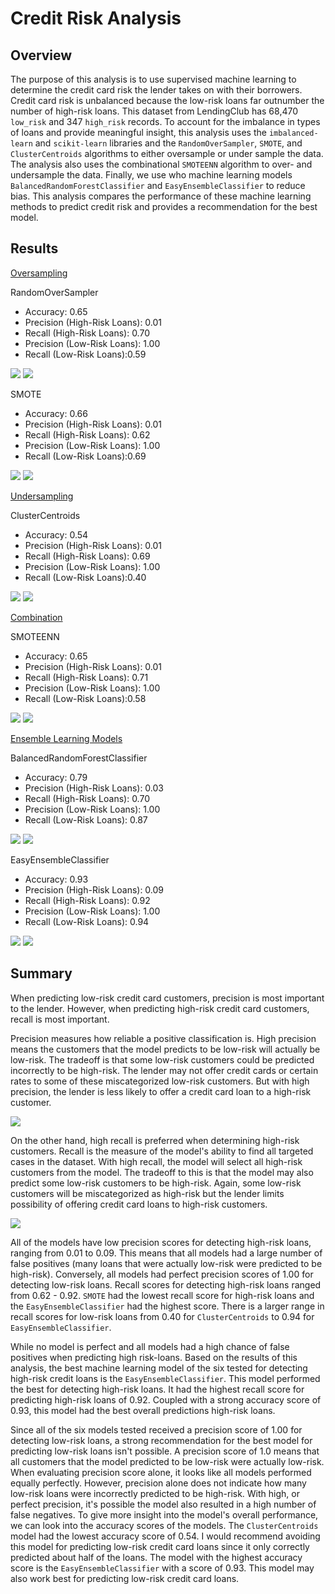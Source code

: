 # Credit Risk Analysis

## Overview
The purpose of this analysis is to use supervised machine learning to determine the credit card risk the lender takes on with their borrowers. Credit card risk is unbalanced because the low-risk loans far outnumber the number of high-risk loans. This dataset from LendingClub has 68,470 `low_risk` and 347 `high_risk` records. To account for the imbalance in types of loans and provide meaningful insight, this analysis uses the `imbalanced-learn` and `scikit-learn` libraries and the `RandomOverSampler`, `SMOTE`, and `ClusterCentroids` algorithms to either oversample or under sample the data. The analysis also uses the combinational `SMOTEENN` algorithm to over- and undersample the data. Finally, we use who machine learning models `BalancedRandomForestClassifier` and `EasyEnsembleClassifier` to reduce bias. This analysis compares the performance of these machine learning methods to predict credit risk and provides a recommendation for the best model. 

## Results
<ins>Oversampling</ins>

RandomOverSampler
* Accuracy: 0.65
* Precision (High-Risk Loans): 0.01
* Recall (High-Risk Loans): 0.70
* Precision (Low-Risk Loans): 1.00
* Recall (Low-Risk Loans):0.59

<img src="images/randomoversampler_accuracy.png">
<img src="images/randomoversampler_classification.png">

SMOTE
* Accuracy: 0.66
* Precision (High-Risk Loans): 0.01
* Recall (High-Risk Loans): 0.62
* Precision (Low-Risk Loans): 1.00
* Recall (Low-Risk Loans):0.69

<img src="images/SMOTE_accuracy.png">
<img src="images/SMOTE_classification.png">

<ins>Undersampling</in>

ClusterCentroids
* Accuracy: 0.54
* Precision (High-Risk Loans): 0.01
* Recall (High-Risk Loans): 0.69
* Precision (Low-Risk Loans): 1.00
* Recall (Low-Risk Loans):0.40

<img src="images/cc_accuracy.png">
<img src="images/cc_classification.png">

<ins>Combination</ins>

SMOTEENN
* Accuracy: 0.65
* Precision (High-Risk Loans): 0.01
* Recall (High-Risk Loans): 0.71
* Precision (Low-Risk Loans): 1.00
* Recall (Low-Risk Loans):0.58

<img src="images/SMOTEENN_accuracy.png">
<img src="images/SMOTEENN_classification.png">

<ins>Ensemble Learning Models</ins>

BalancedRandomForestClassifier
* Accuracy: 0.79
* Precision (High-Risk Loans): 0.03
* Recall (High-Risk Loans): 0.70
* Precision (Low-Risk Loans): 1.00
* Recall (Low-Risk Loans): 0.87

<img src="images/forest_accuracy.png">
<img src="images/forest_classification.png">


EasyEnsembleClassifier
* Accuracy: 0.93
* Precision (High-Risk Loans): 0.09
* Recall (High-Risk Loans): 0.92
* Precision (Low-Risk Loans): 1.00
* Recall (Low-Risk Loans): 0.94


<img src="images/adaboost_accuracy.png">
<img src="images/adaboost_classification.png">




## Summary

When predicting low-risk credit card customers, precision is most important to the lender. However, when predicting high-risk credit card customers, recall is most important. 

Precision measures how reliable a positive classification is. High precision means the customers that the model predicts to be low-risk will actually be low-risk. The tradeoff is that some low-risk customers could be predicted incorrectly to be high-risk. The lender may not offer credit cards or certain rates to some of these miscategorized low-risk customers. But with high precision, the lender is less likely to offer a credit card loan to a high-risk customer.

<img src="images/low_risk_pred.png">

On the other hand, high recall is preferred when determining high-risk customers. Recall is the measure of the model's ability to find all targeted cases in the dataset. With high recall, the model will select all high-risk customers from the model. The tradeoff to this is that the model may also predict some low-risk customers to be high-risk. Again, some low-risk customers will be miscategorized as high-risk but the lender limits possibility of offering credit card loans to high-risk customers. 


<img src="images/high_risk_pred.png">


All of the models have low precision scores for detecting high-risk loans, ranging from 0.01 to 0.09. This means that all models had a large number of false positives (many loans that were actually low-risk were predicted to be high-risk). Conversely, all models had perfect precision scores of 1.00 for detecting low-risk loans. Recall scores for detecting high-risk loans ranged from 0.62 - 0.92. `SMOTE` had the lowest recall score for high-risk loans and the `EasyEnsembleClassifier` had the highest score. There is a larger range in recall scores for low-risk loans from 0.40 for `ClusterCentroids` to 0.94 for `EasyEnsembleClassifier`. 

 
While no model is perfect and all models had a high chance of false positives when predicting high risk-loans. Based on the results of this analysis, the best machine learning model of the six tested for detecting high-risk credit loans is the `EasyEnsembleClassifier`. This model performed the best for detecting high-risk loans. It had the highest recall score for predicting high-risk loans of 0.92. Coupled with a strong accuracy score of 0.93, this model had the best overall predictions high-risk loans. 

Since all of the six models tested received a precision score of 1.00 for detecting low-risk loans, a strong recommendation for the best model for predicting low-risk loans isn't possible. A precision score of 1.0 means that all customers that the model predicted to be low-risk were actually low-risk. When evaluating precision score alone, it looks like all models performed equally perfectly. However, precision alone does not indicate how many low-risk loans were incorrectly predicted to be high-risk. With high, or perfect precision, it's possible the model also resulted in a high number of false negatives. To give more insight into the model's overall performance, we can look into the accuracy scores of the models. The `ClusterCentroids` model had the lowest accuracy score of 0.54. I would recommend avoiding this model for predicting low-risk credit card loans since it only correctly predicted about half of the loans. The model with the highest accuracy score is the `EasyEnsembleClassifier` with a score of 0.93. This model may also work best for predicting low-risk credit card loans.



















